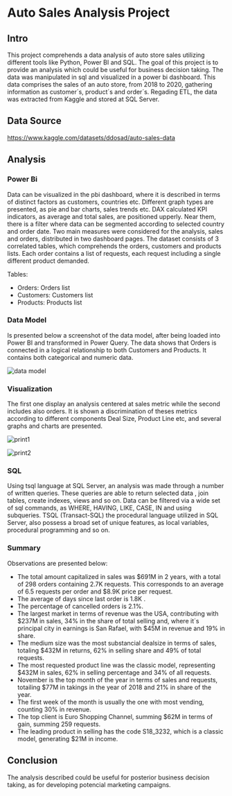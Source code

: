# Auto Sales Analysis Project

## Intro
This project comprehends a data analysis of auto store sales utilizing different tools like Python, Power BI and SQL. The goal of this project is to provide an analysis which could be useful for business decision taking. The data was manipulated in sql and visualized in a power bi dashboard. This data comprises the sales of an auto store, from 2018 to 2020, gathering information as customer´s, product´s and order´s. Regading ETL, the data was extracted from Kaggle and stored at SQL Server. 

## Data Source 
https://www.kaggle.com/datasets/ddosad/auto-sales-data

## Analysis

### Power Bi 

Data can be visualized in the pbi dashboard, where it is described in terms of distinct factors as customers, countries etc. Different graph types are presented, as pie and bar charts, sales trends etc. DAX calculated KPI indicators, as average and total sales, are positioned upperly. Near them, there is a filter where data can be segmented according to selected country and order date. Two main measures were considered for the analysis, sales and orders, distributed in two dashboard pages. The dataset consists of 3 correlated tables, which comprehends the orders, customers and products lists. Each order contains a list of requests, each request including a single different product demanded. 


Tables:
- Orders: Orders list
- Customers: Customers list
- Products: Products list

### Data Model

Is presented below a screenshot of the data model, after being loaded into Power BI and transformed in Power Query. The data shows that Orders is connected in a logical relationship to both Customers and Products. It contains both categorical and numeric data.


![data model](https://github.com/CarlosLacerda1/Project-Auto-Sales-Analysis/assets/122105130/b77663d7-8069-4ace-a5ff-4f70a907f1c3)



### Visualization
 The first one display an analysis centered at sales metric while the second includes also orders. It is shown a discrimination of theses metrics according to different components Deal Size, Product Line etc, and several graphs and charts are presented. 

![print1](https://github.com/CarlosLacerda1/Project-Auto-Sales-Analysis/assets/122105130/43726867-fe8f-4c4f-b488-090cfd5f9318)

 ![print2](https://github.com/CarlosLacerda1/Project-Auto-Sales-Analysis/assets/122105130/834d3fdc-5d02-49a3-a674-886a120f3b5a)

### SQL 

Using tsql language at SQL Server, an analysis was made through a number of written
queries. These queries are able to return selected data , join tables, create indexes, views and so on. Data can be filtered via a wide set of sql commands, as WHERE, HAVING, LIKE, CASE, IN and using subqueries. TSQL (Transact-SQL) the procedural language utilized in SQL Server, also possess a broad set of unique features, as local variables, procedural programming and so on.  
### Summary

Observations are presented below:

- The total amount capitalized in sales was $691M in 2 years, with a total of 298 orders containing 2.7K requests. This corresponds to an average of 6.5 requests per order and $8.9K price per request.
- The average of days since last order is 1.8K .
- The percentage of cancelled orders is 2.1%.
- The largest market in terms of revenue was the USA, contributing with $237M in sales, 34% in the share of total selling and, where it´s principal city in earnings is San Rafael, with $45M in revenue and 19% in share.
- The medium size was the most substancial dealsize in terms of sales, totaling $432M in returns, 62% in selling share and 49% of total requests.
- The most requested product line was the classic model, representing $432M in sales, 62% in selling percentage and 34% of all requests.
- November is the top month of the year in terms of sales and requests, totailing $77M in takings in the year of 2018 and 21% in share of the year. 
- The first week of the month is usually the one with most vending, counting 30% in revenue.
- The top client is Euro Shopping Channel, summing $62M in terms of gain, summing 259 requests.
- The leading product in selling has the code S18_3232, which is a classic model, generating $21M in income.
  


## Conclusion

The analysis described could be useful for posterior business decision taking, as for developing potencial marketing campaigns. 


                                                                                                                   
